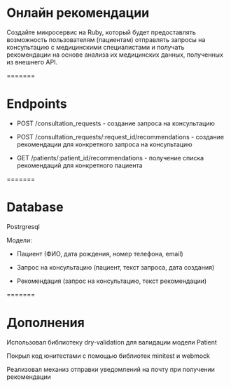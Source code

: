 
# Онлайн рекомендации

Создайте микросервис на Ruby, который будет предоставлять возможность пользователям (пациентам) отправлять запросы на консультацию с медицинскими специалистами и получать рекомендации на основе анализа их медицинских данных, полученных из внешнего API.

=======
# Endpoints
- POST /consultation_requests - создание запроса на консультацию

- POST /consultation_requests/:request_id/recommendations - создание рекомендации для конкретного запроса на консультацию

- GET /patients/:patient_id/recommendations - получение списка рекомендаций для конкретного пациента

=======
# Database
Postrgresql

Модели:
- Пациент (ФИО, дата рождения, номер телефона, email)

- Запрос на консультацию (пациент, текст запроса, дата создания) 

- Рекомендация (запрос на консультацию, текст рекомендации)
  
=======
# Дополнения
Использовал библиотеку dry-validation для валидации модели Patient

Покрыл код юнитестами с помощью библиотек minitest и webmock

Реализовал механиз отправки уведомлений на почту при получении рекомендации
